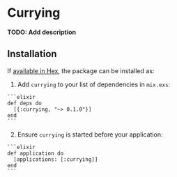 # Currying

**TODO: Add description**

## Installation

If [available in Hex](https://hex.pm/docs/publish), the package can be installed as:

  1. Add `currying` to your list of dependencies in `mix.exs`:

    ```elixir
    def deps do
      [{:currying, "~> 0.1.0"}]
    end
    ```

  2. Ensure `currying` is started before your application:

    ```elixir
    def application do
      [applications: [:currying]]
    end
    ```

